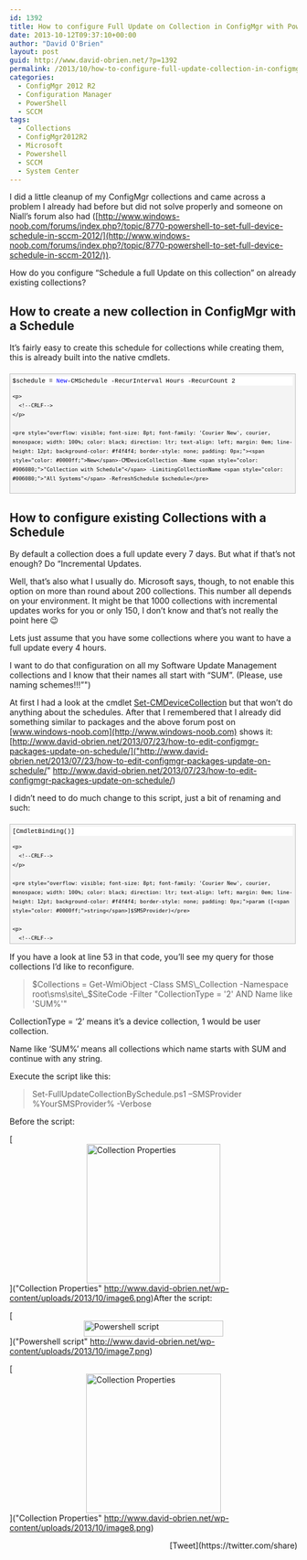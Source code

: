 ```yaml
---
id: 1392
title: How to configure Full Update on Collection in ConfigMgr with Powershell
date: 2013-10-12T09:37:10+00:00
author: "David O'Brien"
layout: post
guid: http://www.david-obrien.net/?p=1392
permalink: /2013/10/how-to-configure-full-update-collection-in-configmgr-with-powershell/
categories:
  - ConfigMgr 2012 R2
  - Configuration Manager
  - PowerShell
  - SCCM
tags:
  - Collections
  - ConfigMgr2012R2
  - Microsoft
  - Powershell
  - SCCM
  - System Center
---
```

I did a little cleanup of my ConfigMgr collections and came across a problem I already had before but did not solve properly and someone on Niall’s forum also had ([http://www.windows-noob.com/forums/index.php?/topic/8770-powershell-to-set-full-device-schedule-in-sccm-2012/](http://www.windows-noob.com/forums/index.php?/topic/8770-powershell-to-set-full-device-schedule-in-sccm-2012/)).

How do you configure “Schedule a full Update on this collection” on already existing collections?

## How to create a new collection in ConfigMgr with a Schedule

It’s fairly easy to create this schedule for collections while creating them, this is already built into the native cmdlets.

<div id="codeSnippetWrapper" style="overflow: auto; cursor: text; font-size: 8pt; font-family: 'Courier New', courier, monospace; width: 97.5%; direction: ltr; text-align: left; margin: 20px 0px 10px; line-height: 12pt; max-height: 200px; background-color: #f4f4f4; border: silver 1px solid; padding: 4px;">
  <div id="codeSnippet" style="overflow: visible; font-size: 8pt; font-family: 'Courier New', courier, monospace; width: 100%; color: black; direction: ltr; text-align: left; line-height: 12pt; background-color: #f4f4f4; border-style: none; padding: 0px;">
    <pre style="overflow: visible; font-size: 8pt; font-family: 'Courier New', courier, monospace; width: 100%; color: black; direction: ltr; text-align: left; margin: 0em; line-height: 12pt; background-color: white; border-style: none; padding: 0px;">$schedule = <span style="color: #0000ff;">New</span>-CMSchedule -RecurInterval Hours -RecurCount 2</pre>
    
    <p>
      <!--CRLF-->
    </p>
    
    <pre style="overflow: visible; font-size: 8pt; font-family: 'Courier New', courier, monospace; width: 100%; color: black; direction: ltr; text-align: left; margin: 0em; line-height: 12pt; background-color: #f4f4f4; border-style: none; padding: 0px;"><span style="color: #0000ff;">New</span>-CMDeviceCollection -Name <span style="color: #006080;">"Collection with Schedule"</span> -LimitingCollectionName <span style="color: #006080;">"All Systems"</span> -RefreshSchedule $schedule</pre>
    
    <p>
      <!--CRLF-->
    </p>
  </div>
</div>

## How to configure existing Collections with a Schedule

By default a collection does a full update every 7 days. But what if that’s not enough? Do “Incremental Updates.
  
Well, that’s also what I usually do. Microsoft says, though, to not enable this option on more than round about 200 collections. This number all depends on your environment. It might be that 1000 collections with incremental updates works for you or only 150, I don’t know and that’s not really the point here 😉

Lets just assume that you have some collections where you want to have a full update every 4 hours.

I want to do that configuration on all my Software Update Management collections and I know that their names all start with “SUM”. (Please, use naming schemes!!!”")

At first I had a look at the cmdlet [Set-CMDeviceCollection](http://technet.microsoft.com/en-us/library/jj821878(v=sc.10).aspx) but that won’t do anything about the schedules. After that I remembered that I already did something similar to packages and the above forum post on [www.windows-noob.com](http://www.windows-noob.com) shows it: [http://www.david-obrien.net/2013/07/23/how-to-edit-configmgr-packages-update-on-schedule/]("http://www.david-obrien.net/2013/07/23/how-to-edit-configmgr-packages-update-on-schedule/" http://www.david-obrien.net/2013/07/23/how-to-edit-configmgr-packages-update-on-schedule/)

I didn’t need to do much change to this script, just a bit of renaming and such:

<div id="codeSnippetWrapper" style="overflow: auto; cursor: text; font-size: 8pt; font-family: 'Courier New', courier, monospace; width: 97.5%; direction: ltr; text-align: left; margin: 20px 0px 10px; line-height: 12pt; max-height: 200px; background-color: #f4f4f4; border: silver 1px solid; padding: 4px;">
  <div id="codeSnippet" style="overflow: visible; font-size: 8pt; font-family: 'Courier New', courier, monospace; width: 100%; color: black; direction: ltr; text-align: left; line-height: 12pt; background-color: #f4f4f4; border-style: none; padding: 0px;">
    <pre style="overflow: visible; font-size: 8pt; font-family: 'Courier New', courier, monospace; width: 100%; color: black; direction: ltr; text-align: left; margin: 0em; line-height: 12pt; background-color: white; border-style: none; padding: 0px;">[CmdletBinding()]</pre>
    
    <p>
      <!--CRLF-->
    </p>
    
    <pre style="overflow: visible; font-size: 8pt; font-family: 'Courier New', courier, monospace; width: 100%; color: black; direction: ltr; text-align: left; margin: 0em; line-height: 12pt; background-color: #f4f4f4; border-style: none; padding: 0px;">param ([<span style="color: #0000ff;">string</span>]$SMSProvider)</pre>
    
    <p>
      <!--CRLF-->
    </p>
    
    <pre style="overflow: visible; font-size: 8pt; font-family: 'Courier New', courier, monospace; width: 100%; color: black; direction: ltr; text-align: left; margin: 0em; line-height: 12pt; background-color: white; border-style: none; padding: 0px;"></pre>
    
    <p>
      <!--CRLF-->
    </p>
    
    <pre style="overflow: visible; font-size: 8pt; font-family: 'Courier New', courier, monospace; width: 100%; color: black; direction: ltr; text-align: left; margin: 0em; line-height: 12pt; background-color: #f4f4f4; border-style: none; padding: 0px;"><span style="color: #0000ff;">Function</span> <span style="color: #0000ff;">Get</span>-SiteCode</pre>
    
    <p>
      <!--CRLF-->
    </p>
    
    <pre style="overflow: visible; font-size: 8pt; font-family: 'Courier New', courier, monospace; width: 100%; color: black; direction: ltr; text-align: left; margin: 0em; line-height: 12pt; background-color: white; border-style: none; padding: 0px;">{</pre>
    
    <p>
      <!--CRLF-->
    </p>
    
    <pre style="overflow: visible; font-size: 8pt; font-family: 'Courier New', courier, monospace; width: 100%; color: black; direction: ltr; text-align: left; margin: 0em; line-height: 12pt; background-color: #f4f4f4; border-style: none; padding: 0px;">    $wqlQuery = “<span style="color: #0000ff;">SELECT</span> * FROM SMS_ProviderLocation”</pre>
    
    <p>
      <!--CRLF-->
    </p>
    
    <pre style="overflow: visible; font-size: 8pt; font-family: 'Courier New', courier, monospace; width: 100%; color: black; direction: ltr; text-align: left; margin: 0em; line-height: 12pt; background-color: white; border-style: none; padding: 0px;">    $a = <span style="color: #0000ff;">Get</span>-WmiObject -Query $wqlQuery -<span style="color: #0000ff;">Namespace</span> “root\sms” -ComputerName $SMSProvider</pre>
    
    <p>
      <!--CRLF-->
    </p>
    
    <pre style="overflow: visible; font-size: 8pt; font-family: 'Courier New', courier, monospace; width: 100%; color: black; direction: ltr; text-align: left; margin: 0em; line-height: 12pt; background-color: #f4f4f4; border-style: none; padding: 0px;">    $a | ForEach-<span style="color: #0000ff;">Object</span> {</pre>
    
    <p>
      <!--CRLF-->
    </p>
    
    <pre style="overflow: visible; font-size: 8pt; font-family: 'Courier New', courier, monospace; width: 100%; color: black; direction: ltr; text-align: left; margin: 0em; line-height: 12pt; background-color: white; border-style: none; padding: 0px;">        <span style="color: #0000ff;">if</span>($_.ProviderForLocalSite)</pre>
    
    <p>
      <!--CRLF-->
    </p>
    
    <pre style="overflow: visible; font-size: 8pt; font-family: 'Courier New', courier, monospace; width: 100%; color: black; direction: ltr; text-align: left; margin: 0em; line-height: 12pt; background-color: #f4f4f4; border-style: none; padding: 0px;">            {</pre>
    
    <p>
      <!--CRLF-->
    </p>
    
    <pre style="overflow: visible; font-size: 8pt; font-family: 'Courier New', courier, monospace; width: 100%; color: black; direction: ltr; text-align: left; margin: 0em; line-height: 12pt; background-color: white; border-style: none; padding: 0px;">                $script:SiteCode = $_.SiteCode</pre>
    
    <p>
      <!--CRLF-->
    </p>
    
    <pre style="overflow: visible; font-size: 8pt; font-family: 'Courier New', courier, monospace; width: 100%; color: black; direction: ltr; text-align: left; margin: 0em; line-height: 12pt; background-color: #f4f4f4; border-style: none; padding: 0px;">            }</pre>
    
    <p>
      <!--CRLF-->
    </p>
    
    <pre style="overflow: visible; font-size: 8pt; font-family: 'Courier New', courier, monospace; width: 100%; color: black; direction: ltr; text-align: left; margin: 0em; line-height: 12pt; background-color: white; border-style: none; padding: 0px;">    }</pre>
    
    <p>
      <!--CRLF-->
    </p>
    
    <pre style="overflow: visible; font-size: 8pt; font-family: 'Courier New', courier, monospace; width: 100%; color: black; direction: ltr; text-align: left; margin: 0em; line-height: 12pt; background-color: #f4f4f4; border-style: none; padding: 0px;"><span style="color: #0000ff;">return</span> $SiteCode</pre>
    
    <p>
      <!--CRLF-->
    </p>
    
    <pre style="overflow: visible; font-size: 8pt; font-family: 'Courier New', courier, monospace; width: 100%; color: black; direction: ltr; text-align: left; margin: 0em; line-height: 12pt; background-color: white; border-style: none; padding: 0px;">}</pre>
    
    <p>
      <!--CRLF-->
    </p>
    
    <pre style="overflow: visible; font-size: 8pt; font-family: 'Courier New', courier, monospace; width: 100%; color: black; direction: ltr; text-align: left; margin: 0em; line-height: 12pt; background-color: #f4f4f4; border-style: none; padding: 0px;"></pre>
    
    <p>
      <!--CRLF-->
    </p>
    
    <pre style="overflow: visible; font-size: 8pt; font-family: 'Courier New', courier, monospace; width: 100%; color: black; direction: ltr; text-align: left; margin: 0em; line-height: 12pt; background-color: white; border-style: none; padding: 0px;"><span style="color: #0000ff;">Function</span> Convert-NormalDateToConfigMgrDate {</pre>
    
    <p>
      <!--CRLF-->
    </p>
    
    <pre style="overflow: visible; font-size: 8pt; font-family: 'Courier New', courier, monospace; width: 100%; color: black; direction: ltr; text-align: left; margin: 0em; line-height: 12pt; background-color: #f4f4f4; border-style: none; padding: 0px;">    [CmdletBinding()]</pre>
    
    <p>
      <!--CRLF-->
    </p>
    
    <pre style="overflow: visible; font-size: 8pt; font-family: 'Courier New', courier, monospace; width: 100%; color: black; direction: ltr; text-align: left; margin: 0em; line-height: 12pt; background-color: white; border-style: none; padding: 0px;">    param (</pre>
    
    <p>
      <!--CRLF-->
    </p>
    
    <pre style="overflow: visible; font-size: 8pt; font-family: 'Courier New', courier, monospace; width: 100%; color: black; direction: ltr; text-align: left; margin: 0em; line-height: 12pt; background-color: #f4f4f4; border-style: none; padding: 0px;">        [parameter(Mandatory=$<span style="color: #0000ff;">true</span>, ValueFromPipeline=$<span style="color: #0000ff;">true</span>)]</pre>
    
    <p>
      <!--CRLF-->
    </p>
    
    <pre style="overflow: visible; font-size: 8pt; font-family: 'Courier New', courier, monospace; width: 100%; color: black; direction: ltr; text-align: left; margin: 0em; line-height: 12pt; background-color: white; border-style: none; padding: 0px;">        [<span style="color: #0000ff;">string</span>]$starttime</pre>
    
    <p>
      <!--CRLF-->
    </p>
    
    <pre style="overflow: visible; font-size: 8pt; font-family: 'Courier New', courier, monospace; width: 100%; color: black; direction: ltr; text-align: left; margin: 0em; line-height: 12pt; background-color: #f4f4f4; border-style: none; padding: 0px;">    )</pre>
    
    <p>
      <!--CRLF-->
    </p>
    
    <pre style="overflow: visible; font-size: 8pt; font-family: 'Courier New', courier, monospace; width: 100%; color: black; direction: ltr; text-align: left; margin: 0em; line-height: 12pt; background-color: white; border-style: none; padding: 0px;"></pre>
    
    <p>
      <!--CRLF-->
    </p>
    
    <pre style="overflow: visible; font-size: 8pt; font-family: 'Courier New', courier, monospace; width: 100%; color: black; direction: ltr; text-align: left; margin: 0em; line-height: 12pt; background-color: #f4f4f4; border-style: none; padding: 0px;">    <span style="color: #0000ff;">return</span> [System.Management.ManagementDateTimeconverter]::ToDMTFDateTime($starttime)</pre>
    
    <p>
      <!--CRLF-->
    </p>
    
    <pre style="overflow: visible; font-size: 8pt; font-family: 'Courier New', courier, monospace; width: 100%; color: black; direction: ltr; text-align: left; margin: 0em; line-height: 12pt; background-color: white; border-style: none; padding: 0px;">}</pre>
    
    <p>
      <!--CRLF-->
    </p>
    
    <pre style="overflow: visible; font-size: 8pt; font-family: 'Courier New', courier, monospace; width: 100%; color: black; direction: ltr; text-align: left; margin: 0em; line-height: 12pt; background-color: #f4f4f4; border-style: none; padding: 0px;"></pre>
    
    <p>
      <!--CRLF-->
    </p>
    
    <pre style="overflow: visible; font-size: 8pt; font-family: 'Courier New', courier, monospace; width: 100%; color: black; direction: ltr; text-align: left; margin: 0em; line-height: 12pt; background-color: white; border-style: none; padding: 0px;"><span style="color: #0000ff;">Function</span> create-ScheduleToken {</pre>
    
    <p>
      <!--CRLF-->
    </p>
    
    <pre style="overflow: visible; font-size: 8pt; font-family: 'Courier New', courier, monospace; width: 100%; color: black; direction: ltr; text-align: left; margin: 0em; line-height: 12pt; background-color: #f4f4f4; border-style: none; padding: 0px;"></pre>
    
    <p>
      <!--CRLF-->
    </p>
    
    <pre style="overflow: visible; font-size: 8pt; font-family: 'Courier New', courier, monospace; width: 100%; color: black; direction: ltr; text-align: left; margin: 0em; line-height: 12pt; background-color: white; border-style: none; padding: 0px;">$SMS_ST_RecurInterval = <span style="color: #006080;">"SMS_ST_RecurInterval"</span></pre>
    
    <p>
      <!--CRLF-->
    </p>
    
    <pre style="overflow: visible; font-size: 8pt; font-family: 'Courier New', courier, monospace; width: 100%; color: black; direction: ltr; text-align: left; margin: 0em; line-height: 12pt; background-color: #f4f4f4; border-style: none; padding: 0px;">$class_SMS_ST_RecurInterval = [wmiclass]<span style="color: #006080;">""</span></pre>
    
    <p>
      <!--CRLF-->
    </p>
    
    <pre style="overflow: visible; font-size: 8pt; font-family: 'Courier New', courier, monospace; width: 100%; color: black; direction: ltr; text-align: left; margin: 0em; line-height: 12pt; background-color: white; border-style: none; padding: 0px;">$class_SMS_ST_RecurInterval.psbase.Path =<span style="color: #006080;">"\\$($SMSProvider)\ROOT\SMS\Site_$($SiteCode):$($SMS_ST_RecurInterval)"</span></pre>
    
    <p>
      <!--CRLF-->
    </p>
    
    <pre style="overflow: visible; font-size: 8pt; font-family: 'Courier New', courier, monospace; width: 100%; color: black; direction: ltr; text-align: left; margin: 0em; line-height: 12pt; background-color: #f4f4f4; border-style: none; padding: 0px;"></pre>
    
    <p>
      <!--CRLF-->
    </p>
    
    <pre style="overflow: visible; font-size: 8pt; font-family: 'Courier New', courier, monospace; width: 100%; color: black; direction: ltr; text-align: left; margin: 0em; line-height: 12pt; background-color: white; border-style: none; padding: 0px;">$script:scheduleToken = $class_SMS_ST_RecurInterval.CreateInstance()</pre>
    
    <p>
      <!--CRLF-->
    </p>
    
    <pre style="overflow: visible; font-size: 8pt; font-family: 'Courier New', courier, monospace; width: 100%; color: black; direction: ltr; text-align: left; margin: 0em; line-height: 12pt; background-color: #f4f4f4; border-style: none; padding: 0px;">    <span style="color: #0000ff;">if</span>($scheduleToken)</pre>
    
    <p>
      <!--CRLF-->
    </p>
    
    <pre style="overflow: visible; font-size: 8pt; font-family: 'Courier New', courier, monospace; width: 100%; color: black; direction: ltr; text-align: left; margin: 0em; line-height: 12pt; background-color: white; border-style: none; padding: 0px;">        {</pre>
    
    <p>
      <!--CRLF-->
    </p>
    
    <pre style="overflow: visible; font-size: 8pt; font-family: 'Courier New', courier, monospace; width: 100%; color: black; direction: ltr; text-align: left; margin: 0em; line-height: 12pt; background-color: #f4f4f4; border-style: none; padding: 0px;">        $scheduleToken.DayDuration = 0</pre>
    
    <p>
      <!--CRLF-->
    </p>
    
    <pre style="overflow: visible; font-size: 8pt; font-family: 'Courier New', courier, monospace; width: 100%; color: black; direction: ltr; text-align: left; margin: 0em; line-height: 12pt; background-color: white; border-style: none; padding: 0px;">        $scheduleToken.DaySpan = 0</pre>
    
    <p>
      <!--CRLF-->
    </p>
    
    <pre style="overflow: visible; font-size: 8pt; font-family: 'Courier New', courier, monospace; width: 100%; color: black; direction: ltr; text-align: left; margin: 0em; line-height: 12pt; background-color: #f4f4f4; border-style: none; padding: 0px;">        $scheduleToken.HourDuration = 0</pre>
    
    <p>
      <!--CRLF-->
    </p>
    
    <pre style="overflow: visible; font-size: 8pt; font-family: 'Courier New', courier, monospace; width: 100%; color: black; direction: ltr; text-align: left; margin: 0em; line-height: 12pt; background-color: white; border-style: none; padding: 0px;">        $scheduleToken.HourSpan = 4</pre>
    
    <p>
      <!--CRLF-->
    </p>
    
    <pre style="overflow: visible; font-size: 8pt; font-family: 'Courier New', courier, monospace; width: 100%; color: black; direction: ltr; text-align: left; margin: 0em; line-height: 12pt; background-color: #f4f4f4; border-style: none; padding: 0px;">        $scheduleToken.IsGMT = $<span style="color: #0000ff;">false</span></pre>
    
    <p>
      <!--CRLF-->
    </p>
    
    <pre style="overflow: visible; font-size: 8pt; font-family: 'Courier New', courier, monospace; width: 100%; color: black; direction: ltr; text-align: left; margin: 0em; line-height: 12pt; background-color: white; border-style: none; padding: 0px;">        $scheduleToken.MinuteDuration = 0</pre>
    
    <p>
      <!--CRLF-->
    </p>
    
    <pre style="overflow: visible; font-size: 8pt; font-family: 'Courier New', courier, monospace; width: 100%; color: black; direction: ltr; text-align: left; margin: 0em; line-height: 12pt; background-color: #f4f4f4; border-style: none; padding: 0px;">        $scheduleToken.MinuteSpan = 0</pre>
    
    <p>
      <!--CRLF-->
    </p>
    
    <pre style="overflow: visible; font-size: 8pt; font-family: 'Courier New', courier, monospace; width: 100%; color: black; direction: ltr; text-align: left; margin: 0em; line-height: 12pt; background-color: white; border-style: none; padding: 0px;">        $scheduleToken.StartTime = (Convert-NormalDateToConfigMgrDate $startTime)</pre>
    
    <p>
      <!--CRLF-->
    </p>
    
    <pre style="overflow: visible; font-size: 8pt; font-family: 'Courier New', courier, monospace; width: 100%; color: black; direction: ltr; text-align: left; margin: 0em; line-height: 12pt; background-color: #f4f4f4; border-style: none; padding: 0px;">        }</pre>
    
    <p>
      <!--CRLF-->
    </p>
    
    <pre style="overflow: visible; font-size: 8pt; font-family: 'Courier New', courier, monospace; width: 100%; color: black; direction: ltr; text-align: left; margin: 0em; line-height: 12pt; background-color: white; border-style: none; padding: 0px;">}</pre>
    
    <p>
      <!--CRLF-->
    </p>
    
    <pre style="overflow: visible; font-size: 8pt; font-family: 'Courier New', courier, monospace; width: 100%; color: black; direction: ltr; text-align: left; margin: 0em; line-height: 12pt; background-color: #f4f4f4; border-style: none; padding: 0px;"></pre>
    
    <p>
      <!--CRLF-->
    </p>
    
    <pre style="overflow: visible; font-size: 8pt; font-family: 'Courier New', courier, monospace; width: 100%; color: black; direction: ltr; text-align: left; margin: 0em; line-height: 12pt; background-color: white; border-style: none; padding: 0px;">[datetime]$startTime = [datetime]::Today</pre>
    
    <p>
      <!--CRLF-->
    </p>
    
    <pre style="overflow: visible; font-size: 8pt; font-family: 'Courier New', courier, monospace; width: 100%; color: black; direction: ltr; text-align: left; margin: 0em; line-height: 12pt; background-color: #f4f4f4; border-style: none; padding: 0px;"></pre>
    
    <p>
      <!--CRLF-->
    </p>
    
    <pre style="overflow: visible; font-size: 8pt; font-family: 'Courier New', courier, monospace; width: 100%; color: black; direction: ltr; text-align: left; margin: 0em; line-height: 12pt; background-color: white; border-style: none; padding: 0px;">$SiteCode = <span style="color: #0000ff;">Get</span>-SiteCode</pre>
    
    <p>
      <!--CRLF-->
    </p>
    
    <pre style="overflow: visible; font-size: 8pt; font-family: 'Courier New', courier, monospace; width: 100%; color: black; direction: ltr; text-align: left; margin: 0em; line-height: 12pt; background-color: #f4f4f4; border-style: none; padding: 0px;"></pre>
    
    <p>
      <!--CRLF-->
    </p>
    
    <pre style="overflow: visible; font-size: 8pt; font-family: 'Courier New', courier, monospace; width: 100%; color: black; direction: ltr; text-align: left; margin: 0em; line-height: 12pt; background-color: white; border-style: none; padding: 0px;">create-ScheduleToken</pre>
    
    <p>
      <!--CRLF-->
    </p>
    
    <pre style="overflow: visible; font-size: 8pt; font-family: 'Courier New', courier, monospace; width: 100%; color: black; direction: ltr; text-align: left; margin: 0em; line-height: 12pt; background-color: #f4f4f4; border-style: none; padding: 0px;"></pre>
    
    <p>
      <!--CRLF-->
    </p>
    
    <pre style="overflow: visible; font-size: 8pt; font-family: 'Courier New', courier, monospace; width: 100%; color: black; direction: ltr; text-align: left; margin: 0em; line-height: 12pt; background-color: white; border-style: none; padding: 0px;">$Collections = <span style="color: #0000ff;">Get</span>-WmiObject -<span style="color: #0000ff;">Class</span> SMS_Collection -<span style="color: #0000ff;">Namespace</span> root\sms\site_$SiteCode -Filter <span style="color: #006080;">"CollectionType = '2' AND Name like 'SUM%'"</span></pre>
    
    <p>
      <!--CRLF-->
    </p>
    
    <pre style="overflow: visible; font-size: 8pt; font-family: 'Courier New', courier, monospace; width: 100%; color: black; direction: ltr; text-align: left; margin: 0em; line-height: 12pt; background-color: #f4f4f4; border-style: none; padding: 0px;"></pre>
    
    <p>
      <!--CRLF-->
    </p>
    
    <pre style="overflow: visible; font-size: 8pt; font-family: 'Courier New', courier, monospace; width: 100%; color: black; direction: ltr; text-align: left; margin: 0em; line-height: 12pt; background-color: white; border-style: none; padding: 0px;">foreach ($Collection <span style="color: #0000ff;">in</span> $Collections)</pre>
    
    <p>
      <!--CRLF-->
    </p>
    
    <pre style="overflow: visible; font-size: 8pt; font-family: 'Courier New', courier, monospace; width: 100%; color: black; direction: ltr; text-align: left; margin: 0em; line-height: 12pt; background-color: #f4f4f4; border-style: none; padding: 0px;">    {</pre>
    
    <p>
      <!--CRLF-->
    </p>
    
    <pre style="overflow: visible; font-size: 8pt; font-family: 'Courier New', courier, monospace; width: 100%; color: black; direction: ltr; text-align: left; margin: 0em; line-height: 12pt; background-color: white; border-style: none; padding: 0px;">        <span style="color: #0000ff;">try</span></pre>
    
    <p>
      <!--CRLF-->
    </p>
    
    <pre style="overflow: visible; font-size: 8pt; font-family: 'Courier New', courier, monospace; width: 100%; color: black; direction: ltr; text-align: left; margin: 0em; line-height: 12pt; background-color: #f4f4f4; border-style: none; padding: 0px;">            {</pre>
    
    <p>
      <!--CRLF-->
    </p>
    
    <pre style="overflow: visible; font-size: 8pt; font-family: 'Courier New', courier, monospace; width: 100%; color: black; direction: ltr; text-align: left; margin: 0em; line-height: 12pt; background-color: white; border-style: none; padding: 0px;">                $Coll = <span style="color: #0000ff;">Get</span>-WmiObject -<span style="color: #0000ff;">Class</span> SMS_Collection -<span style="color: #0000ff;">Namespace</span> root\sms\site_$SiteCode -ComputerName $SMSProvider -Filter <span style="color: #006080;">"CollectionID ='$($Collection.CollectionID)'"</span></pre>
    
    <p>
      <!--CRLF-->
    </p>
    
    <pre style="overflow: visible; font-size: 8pt; font-family: 'Courier New', courier, monospace; width: 100%; color: black; direction: ltr; text-align: left; margin: 0em; line-height: 12pt; background-color: #f4f4f4; border-style: none; padding: 0px;">                $Coll = [wmi]$Coll.__PATH</pre>
    
    <p>
      <!--CRLF-->
    </p>
    
    <pre style="overflow: visible; font-size: 8pt; font-family: 'Courier New', courier, monospace; width: 100%; color: black; direction: ltr; text-align: left; margin: 0em; line-height: 12pt; background-color: white; border-style: none; padding: 0px;">                $Coll.RefreshSchedule = $scheduletoken</pre>
    
    <p>
      <!--CRLF-->
    </p>
    
    <pre style="overflow: visible; font-size: 8pt; font-family: 'Courier New', courier, monospace; width: 100%; color: black; direction: ltr; text-align: left; margin: 0em; line-height: 12pt; background-color: #f4f4f4; border-style: none; padding: 0px;">                $Coll.put() | Out-Null</pre>
    
    <p>
      <!--CRLF-->
    </p>
    
    <pre style="overflow: visible; font-size: 8pt; font-family: 'Courier New', courier, monospace; width: 100%; color: black; direction: ltr; text-align: left; margin: 0em; line-height: 12pt; background-color: white; border-style: none; padding: 0px;">                Write-Verbose <span style="color: #006080;">"Successfully edited Collection $($Coll.Name)."</span></pre>
    
    <p>
      <!--CRLF-->
    </p>
    
    <pre style="overflow: visible; font-size: 8pt; font-family: 'Courier New', courier, monospace; width: 100%; color: black; direction: ltr; text-align: left; margin: 0em; line-height: 12pt; background-color: #f4f4f4; border-style: none; padding: 0px;">            }</pre>
    
    <p>
      <!--CRLF-->
    </p>
    
    <pre style="overflow: visible; font-size: 8pt; font-family: 'Courier New', courier, monospace; width: 100%; color: black; direction: ltr; text-align: left; margin: 0em; line-height: 12pt; background-color: white; border-style: none; padding: 0px;">        <span style="color: #0000ff;">catch</span></pre>
    
    <p>
      <!--CRLF-->
    </p>
    
    <pre style="overflow: visible; font-size: 8pt; font-family: 'Courier New', courier, monospace; width: 100%; color: black; direction: ltr; text-align: left; margin: 0em; line-height: 12pt; background-color: #f4f4f4; border-style: none; padding: 0px;">            {</pre>
    
    <p>
      <!--CRLF-->
    </p>
    
    <pre style="overflow: visible; font-size: 8pt; font-family: 'Courier New', courier, monospace; width: 100%; color: black; direction: ltr; text-align: left; margin: 0em; line-height: 12pt; background-color: white; border-style: none; padding: 0px;">                Write-Verbose <span style="color: #006080;">"$($Coll.Name) could not be edited."</span></pre>
    
    <p>
      <!--CRLF-->
    </p>
    
    <pre style="overflow: visible; font-size: 8pt; font-family: 'Courier New', courier, monospace; width: 100%; color: black; direction: ltr; text-align: left; margin: 0em; line-height: 12pt; background-color: #f4f4f4; border-style: none; padding: 0px;">            }</pre>
    
    <p>
      <!--CRLF-->
    </p>
    
    <pre style="overflow: visible; font-size: 8pt; font-family: 'Courier New', courier, monospace; width: 100%; color: black; direction: ltr; text-align: left; margin: 0em; line-height: 12pt; background-color: white; border-style: none; padding: 0px;"></pre>
    
    <p>
      <!--CRLF-->
    </p>
    
    <pre style="overflow: visible; font-size: 8pt; font-family: 'Courier New', courier, monospace; width: 100%; color: black; direction: ltr; text-align: left; margin: 0em; line-height: 12pt; background-color: #f4f4f4; border-style: none; padding: 0px;">    }</pre>
    
    <p>
      <!--CRLF-->
    </p>
  </div>
</div>

If you have a look at line 53 in that code, you’ll see my query for those collections I’d like to reconfigure.

> $Collections = Get-WmiObject -Class SMS\_Collection -Namespace root\sms\site\_$SiteCode -Filter "CollectionType = '2' AND Name like 'SUM%'"

CollectionType = ‘2’ means it’s a device collection, 1 would be user collection.
  
Name like ‘SUM%’ means all collections which name starts with SUM and continue with any string.

Execute the script like this:

> Set-FullUpdateCollectionBySchedule.ps1 –SMSProvider %YourSMSProvider% -Verbose

Before the script:

[<img style="float: none; margin-left: auto; display: block; margin-right: auto; border: 0px;" title="Collection Properties" alt="Collection Properties" src="http://www.david-obrien.net/wp-content/uploads/2013/10/image_thumb6.png" width="234" height="244" border="0" />]("Collection Properties" http://www.david-obrien.net/wp-content/uploads/2013/10/image6.png)After the script:

[<img style="float: none; margin-left: auto; display: block; margin-right: auto; border: 0px;" title="Powershell script" alt="Powershell script" src="http://www.david-obrien.net/wp-content/uploads/2013/10/image_thumb7.png" width="244" height="28" border="0" />]("Powershell script" http://www.david-obrien.net/wp-content/uploads/2013/10/image7.png)
  
[<img style="float: none; margin-left: auto; display: block; margin-right: auto; border: 0px;" title="Collection Properties" alt="Collection Properties" src="http://www.david-obrien.net/wp-content/uploads/2013/10/image_thumb8.png" width="236" height="244" border="0" />]("Collection Properties" http://www.david-obrien.net/wp-content/uploads/2013/10/image8.png) 

<div style="float: right; margin-left: 10px;">
  [Tweet](https://twitter.com/share)
</div>


